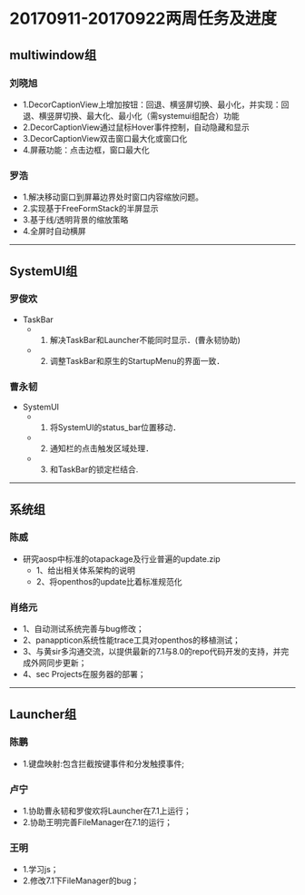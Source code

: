 # 20170911-20170922两周任务及进度

## multiwindow组
### 刘晓旭
  - 1.DecorCaptionView上增加按钮：回退、横竖屏切换、最小化，并实现：回退、横竖屏切换、最大化、最小化（需systemui组配合）功能
  - 2.DecorCaptionView通过鼠标Hover事件控制，自动隐藏和显示
  - 3.DecorCaptionView双击窗口最大化或窗口化
  - 4.屏蔽功能：点击边框，窗口最大化

### 罗浩
  - 1.解决移动窗口到屏幕边界处时窗口内容缩放问题。
  - 2.实现基于FreeFormStack的半屏显示
  - 3.基于线/透明背景的缩放策略
  - 4.全屏时自动横屏
  
***

## SystemUI组
### 罗俊欢  
  - TaskBar
    - 1. 解决TaskBar和Launcher不能同时显示．(曹永韧协助)
    - 2. 调整TaskBar和原生的StartupMenu的界面一致．
    
### 曹永韧
  - SystemUI
    - 1. 将SystemUI的status_bar位置移动．
    - 2. 通知栏的点击触发区域处理．
    - 3. 和TaskBar的锁定栏结合.
***
## 系统组
### 陈威
  - 研究aosp中标准的otapackage及行业普遍的update.zip
    - 1、给出相关体系架构的说明
    - 2、将openthos的update比着标准规范化
### 肖络元
  - 1、自动测试系统完善与bug修改；
  - 2、panappticon系统性能trace工具对openthos的移植测试；
  - 3、与黄sir多沟通交流，以提供最新的7.1与8.0的repo代码开发的支持，并完成外网同步更新；
  - 4、sec Projects在服务器的部署；
  
***
## Launcher组
### 陈鹏
  - 1.键盘映射:包含拦截按键事件和分发触摸事件;
  
### 卢宁
  - 1.协助曹永韧和罗俊欢将Launcher在7.1上运行；
  - 2.协助王明完善FileManager在7.1的运行；
  
### 王明
  - 1.学习js；
  - 2.修改7.1下FileManager的bug；
